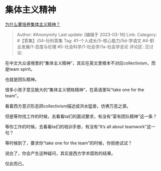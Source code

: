 # 集体主义精神
[为什么要培养集体主义精神？](https://www.zhihu.com/question/35742423/answer/2943375083)

> Author: #Anonymity
> Last update: [编辑于 2023-03-19]
> Link:
> Category: #【答集】/04-社科答集
> Tag: #1-个人成长/5-核心能力/5d-学语文 #4-职业发展/1-态度与伦理 #5-社会科学/1-社会学/1a-社会学总论
> 评论区:
> 泛讨论:

在中文大众语境里的“集体主义精神”，其实在英文里根本不对应collectivism，而是team spirit。

也就是团队精神。

很多小孩子意见极大的“集体主义牺牲精神”，在英语里叫“take one for the team”。

看着西方意识形态把collectivism描述成洪水猛兽，仿佛万恶之源。

但是等你找工作的时候，去看看ta们的面试要求，有没有“富有团队精神”这一条？

等你工作的时候，去看看ta们的培训手册，有没有“It’s all about teamwork”这一句？

等时候到了，要求你“take one for the team”的时候，你拒绝试试？

说白了，你会产生这种疑问，其实是西方学术腐败的结果。

仅此而已。
